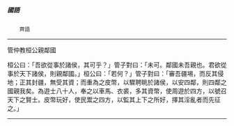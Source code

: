 

##### 國語
　　`齊語`

* * *

管仲教桓公親鄰國

桓公曰：「吾欲從事於諸侯，其可乎？」管子對曰：「未可。鄰國未吾親也。君欲從事於天下諸侯，則親鄰國。」桓公曰：「若何？」管子對曰：「審吾疆埸，而反其侵地；正其封疆，無受其資；而重為之皮幣，以驟聘眺於諸侯，以安四鄰，則四鄰之國親我矣。為遊士八十人，奉之以車馬、衣裘，多其資幣，使周遊於四方，以號召天下之賢士。皮幣玩好，使民鬻之四方，以監其上下之所好，擇其淫亂者而先征之。」

* * *

